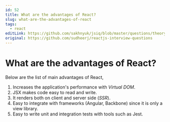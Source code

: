 ```yaml
---
id: 52
title: What are the advantages of React?
slug: what-are-the-advantages-of-react
tags:
  - react
editLink: https://github.com/sakhnyuk/jsiq/blob/master/questions/theory/react/52.md
original: https://github.com/sudheerj/reactjs-interview-questions
---
```


# What are the advantages of React?

Below are the list of main advantages of React,

1. Increases the application's performance with _Virtual DOM_.
2. JSX makes code easy to read and write.
3. It renders both on client and server side (_SSR_).
4. Easy to integrate with frameworks (Angular, Backbone) since it is only a view library.
5. Easy to write unit and integration tests with tools such as Jest.